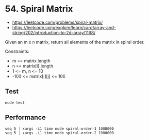 # 54. Spiral Matrix

- https://leetcode.com/problems/spiral-matrix/
- https://leetcode.com/explore/learn/card/array-and-string/202/introduction-to-2d-array/1168/

Given an m x n matrix, return all elements of the matrix in spiral order.

Constraints:

- m == matrix.length
- n == matrix[i].length
- 1 <= m, n <= 10
- -100 <= matrix[i][j] <= 100

## Test
```
node test
```

## Performance
```
seq 5 | xargs -L1 time node spiral-order-1 1000000
seq 5 | xargs -L1 time node spiral-order-2 1000000
```
